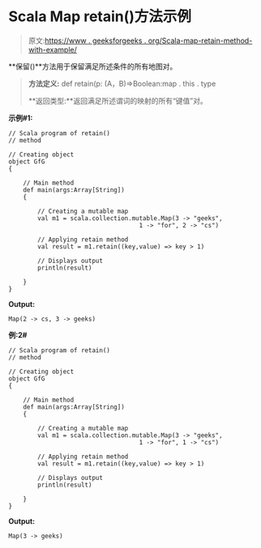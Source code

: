 # Scala Map retain()方法示例

> 原文:[https://www . geeksforgeeks . org/Scala-map-retain-method-with-example/](https://www.geeksforgeeks.org/scala-map-retain-method-with-example/)

**保留()**方法用于保留满足所述条件的所有地图对。

> **方法定义:** def retain(p: (A，B)=>Boolean:map . this . type
> 
> **返回类型:**返回满足所述谓词的映射的所有“键值”对。

**示例#1:**

```
// Scala program of retain()
// method

// Creating object
object GfG
{ 

    // Main method
    def main(args:Array[String])
    {

        // Creating a mutable map
        val m1 = scala.collection.mutable.Map(3 -> "geeks", 
                                    1 -> "for", 2 -> "cs")

        // Applying retain method
        val result = m1.retain((key,value) => key > 1)

        // Displays output
        println(result)

    }
}
```

**Output:**

```
Map(2 -> cs, 3 -> geeks)

```

**例:2#**

```
// Scala program of retain()
// method

// Creating object
object GfG
{ 

    // Main method
    def main(args:Array[String])
    {

        // Creating a mutable map
        val m1 = scala.collection.mutable.Map(3 -> "geeks",
                                    1 -> "for", 1 -> "cs")

        // Applying retain method
        val result = m1.retain((key,value) => key > 1)

        // Displays output
        println(result)

    }
}
```

**Output:**

```
Map(3 -> geeks)

```